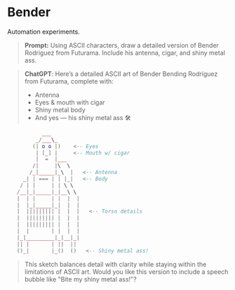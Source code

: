 Bender
======

Automation experiments.

> __Prompt:__
> Using ASCII characters, draw a detailed version of Bender Rodriguez from Futurama. Include his antenna, cigar, and shiny metal ass.


> __ChatGPT__:
> Here’s a detailed ASCII art of Bender Bending Rodríguez from Futurama, complete with:
> 
> - Antenna
> - Eyes & mouth with cigar
> - Shiny metal body
> - And yes — his shiny metal ass 🛠️

```lua
           ___
         _/___\_
        (| o o |)    <-- Eyes
         | [_] |     <-- Mouth w/ cigar
         |  =  |___
        /|     |\  \  
       /_|_____|_\  |   <-- Antenna
     _| | === | | |_|   <-- Body
    / | |     | | \ \ 
   /__|_|_____|_|__\ \ 
   |  | |     | |  |  |
   |  |_|_____|_|  |  |
   |  ||||||||| |  |  |   <-- Torso details
   |  ||||||||| |  |  |
   |  ||||||||| |  |  |
   |  |       | |  |  |
   |_|_________|_|__|_|
   || |       | ||  ||
   ()_|       |_()  ()   <-- Shiny metal ass!
```

> This sketch balances detail with clarity while staying within the limitations of ASCII art.
> Would you like this version to include a speech bubble like "Bite my shiny metal ass!"?
> 
